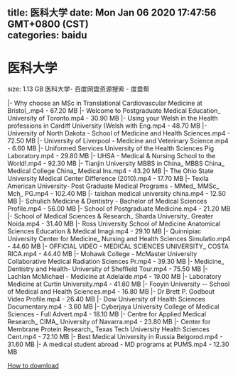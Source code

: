 
title: 医科大学
date: Mon Jan 06 2020 17:47:56 GMT+0800 (CST)    
categories: baidu
---

# 医科大学
size: 1.13 GB
 医科大学- 百度网盘资源搜索 - 度盘帮
 
|- Why choose an MSc in Translational Cardiovascular Medicine at Bristol_.mp4 - 67.20 MB
|- Welcome to Postgraduate Medical Education_ University of Toronto.mp4 - 30.90 MB
|- Using your Welsh in the Health professions in Cardiff University (Welsh with Eng.mp4 - 48.70 MB
|- University of North Dakota - School of Medicine and Health Sciences.mp4 - 72.50 MB
|- University of Liverpool - Medicine and Veterinary Science.mp4 - 6.60 MB
|- Uniformed Services University of the Health Sciences Pig Laboratory.mp4 - 29.80 MB
|- UHSA - Medical & Nursing School to the World!.mp4 - 92.30 MB
|- Tianjin University MBBS in China_ MBBS China_ Medical College China_ Medical Ins.mp4 - 43.20 MB
|- The Ohio State University Medical Center Difference (2010).mp4 - 17.70 MB
|- Texila American University- Post Graduate Medical Programs - MMed_ MMSc_ Mch_ PG.mp4 - 102.40 MB
|- taishan medical university china.mp4 - 12.50 MB
|- Schulich Medicine & Dentistry - Bachelor of Medical Sciences Profile.mp4 - 56.00 MB
|- School of Postgraduate Medicine.mp4 - 21.20 MB
|- School of Medical Sciences & Research_ Sharda University_ Greater Noida.mp4 - 31.40 MB
|- Ross University School of Medicine Anatomical Sciences Education & Medical Imagi.mp4 - 29.10 MB
|- Quinnipiac University Center for Medicine_ Nursing and Health Sciences Simulatio.mp4 - 44.60 MB
|- OFFICIAL VIDEO - MEDICAL SCIENCES UNIVERSITY_ COSTA RICA.mp4 - 44.40 MB
|- Mohawk College - McMaster University Collaborative Medical Radiation Sciences Pr.mp4 - 39.30 MB
|- Medicine_ Dentistry and Health- University of Sheffield Tour.mp4 - 75.50 MB
|- Lachlan McMichael - Medicine at Adelaide.mp4 - 19.00 MB
|- Laboratory Medicine at Curtin University.mp4 - 41.60 MB
|- Fooyin University -- School of Medical and Health Sciences.mp4 - 16.80 MB
|- Dr Brett P. Godbout Video Profile.mp4 - 26.40 MB
|- Dow University of Health Sciences Documentary.mp4 - 3.60 MB
|- Cyberjaya University College of Medical Sciences - Full Advert.mp4 - 18.10 MB
|- Centre for Applied Medical Research_ CIMA_ University of Navarra.mp4 - 23.80 MB
|- Center for Membrane Protein Research_ Texas Tech University Health Sciences Cent.mp4 - 72.10 MB
|- Best Medical University in Russia Belgorod.mp4 - 31.60 MB
|- A medical student abroad - MD programs at PUMS.mp4 - 12.30 MB

[How to download](https://bpcam.bemobtrk.com/go/2ceec3aa-1ca2-46d6-b9ff-aaa5c184517c?jno=266)